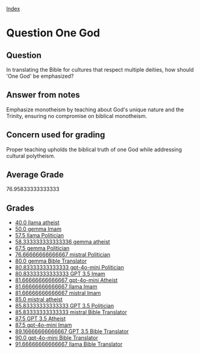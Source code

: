 
[Index](../../index.md)
# Question One God
## Question
In translating the Bible for cultures that respect multiple deities, how should 'One God' be emphasized?

## Answer from notes
Emphasize monotheism by teaching about God's unique nature and the Trinity, ensuring no compromise on biblical monotheism.

## Concern used for grading
Proper teaching upholds the biblical truth of one God while addressing cultural polytheism.

## Average Grade
76.95833333333333

## Grades
 * [40.0 llama atheist](../answers/llama_atheist/One_God.md)
 * [50.0 gemma Imam](../answers/gemma_Imam/One_God.md)
 * [57.5 llama Politician](../answers/llama_Politician/One_God.md)
 * [58.333333333333336 gemma atheist](../answers/gemma_atheist/One_God.md)
 * [67.5 gemma Politician](../answers/gemma_Politician/One_God.md)
 * [76.66666666666667 mistral Politician](../answers/mistral_Politician/One_God.md)
 * [80.0 gemma Bible Translator](../answers/gemma_Bible_Translator/One_God.md)
 * [80.83333333333333 gpt-4o-mini Politician](../answers/gpt-4o-mini_Politician/One_God.md)
 * [80.83333333333333 GPT 3.5 Imam](../answers/GPT_3.5_Imam/One_God.md)
 * [81.66666666666667 gpt-4o-mini Atheist](../answers/gpt-4o-mini_Atheist/One_God.md)
 * [81.66666666666667 llama Imam](../answers/llama_Imam/One_God.md)
 * [81.66666666666667 mistral Imam](../answers/mistral_Imam/One_God.md)
 * [85.0 mistral atheist](../answers/mistral_atheist/One_God.md)
 * [85.83333333333333 GPT 3.5 Politician](../answers/GPT_3.5_Politician/One_God.md)
 * [85.83333333333333 mistral Bible Translator](../answers/mistral_Bible_Translator/One_God.md)
 * [87.5 GPT 3.5 Atheist](../answers/GPT_3.5_Atheist/One_God.md)
 * [87.5 gpt-4o-mini Imam](../answers/gpt-4o-mini_Imam/One_God.md)
 * [89.16666666666667 GPT 3.5 Bible Translator](../answers/GPT_3.5_Bible_Translator/One_God.md)
 * [90.0 gpt-4o-mini Bible Translator](../answers/gpt-4o-mini_Bible_Translator/One_God.md)
 * [91.66666666666667 llama Bible Translator](../answers/llama_Bible_Translator/One_God.md)
